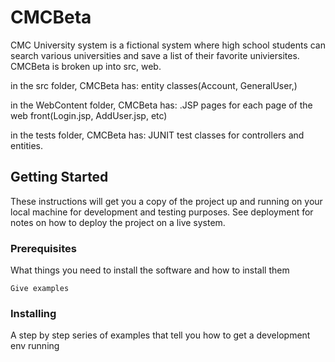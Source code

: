 # CMCBeta

CMC University system is a fictional system where high school students can search various universities and
save a list of their favorite univiersites. CMCBeta is broken up into src, web. 

in the src folder, CMCBeta has:
entity classes(Account, GeneralUser,)

in the WebContent folder, CMCBeta has:
.JSP pages for each page of the web front(Login.jsp, AddUser.jsp, etc)

in the tests folder, CMCBeta has:
JUNIT test classes for controllers and entities.

## Getting Started

These instructions will get you a copy of the project up and running on your local machine for development and testing purposes. See deployment for notes on how to deploy the project on a live system.

### Prerequisites

What things you need to install the software and how to install them

```
Give examples
```

### Installing

A step by step series of examples that tell you how to get a development env running
